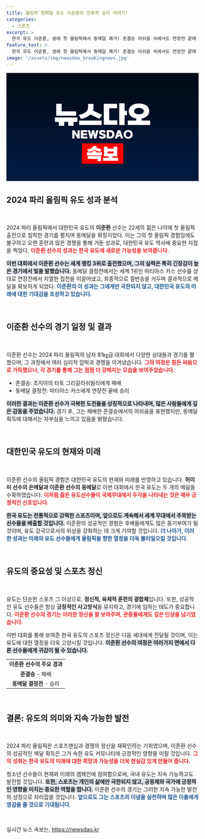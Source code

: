 ```yaml
---
title: 올림픽 동메달 유도 이준환의 전투적 승리 이야기!
categories:
  - 스포츠
excerpt: >
  한국 유도 이준환, 생애 첫 올림픽에서 동메달 쾌거! 준결승 아쉬움 속에서도 연장전 끝에 세계 1위 마티아스 카스에 승리하며 메달을 목에 걸었다. 올림픽에서의 눈부신 활약, 이준환의 다음 행보가 기대된다!
feature_text: >
  한국 유도 이준환, 생애 첫 올림픽에서 동메달 쾌거! 준결승 아쉬움 속에서도 연장전 끝에 세계 1위 마티아스 카스에 승리하며 메달을 목에 걸었다. 올림픽에서의 눈부신 활약, 이준환의 다음 행보가 기대된다!
image: '/assets/img/newsdao_breakingnews.jpg'
---
```


<p><img src="/assets/img/newsdao_breakingnews.jpg" alt="implanttips 속보" /></p>

<h2 data-ke-size="size26">2024 파리 올림픽 유도 성과 분석</h2>

<p data-ke-size="size16">&nbsp;</p>

<p>2024 파리 올림픽에서 대한민국 유도의 <b>이준환</b> 선수는 22세의 젊은 나이에 첫 올림픽 출전으로 침착한 경기를 펼치며 동메달을 확정지었다. 이는 그의 첫 올림픽 경험임에도 불구하고 오랜 훈련과 많은 경쟁을 통해 거둔 성과로, 대한민국 유도 역사에 중요한 지점을 찍었다. <b><span style="color: #ee2323;">이준환 선수의 성과는 한국 유도에 새로운 가능성을 보여줍니다.</span></b> </p>

<p><b><span style="background-color: #21538527;">이번 대회에서 이준환 선수는 세계 랭킹 3위로 출전했으며, 그의 실력은 특히 긴장감이 높은 경기에서 빛을 발했습니다.</span></b> 동메달 결정전에서는 세계 1위인 마티아스 카스 선수를 상대로 연장전에서 치열한 접전을 이끌어냈고, 최종적으로 절반승을 거두며 결과적으로 메달을 확보하게 되었다. <b><span style="color: #1a5490;">이준환의 이 성과는 그에게만 국한되지 않고, 대한민국 유도의 미래에 대한 기대감을 조성하고 있습니다.</span></b></p>

<p data-ke-size="size16">&nbsp;</p>

<h2 data-ke-size="size26">이준환 선수의 경기 일정 및 결과</h2>

<p data-ke-size="size16">&nbsp;</p>

<p>이준환 선수는 2024 파리 올림픽의 남자 81㎏급 대회에서 다양한 상대들과 경기를 펼쳤으며, 그 과정에서 여러 심리적 압박과 경쟁을 이겨냈습니다. <b><span style="color: #ee2323;">그의 여정은 힘든 싸움으로 가득했으나, 각 경기를 통해 그는 점점 더 강해지는 모습을 보여주었습니다.</span></b> </p>

<ul>
    <li>준결승: 조지아의 타토 그리갈라쉬빌리에게 패배</li>
    <li>동메달 결정전: 마티아스 카스에게 연장전 끝에 승리</li>
</ul>

<p><b><span style="background-color: #21538527;">이러한 결과는 이준환 선수가 극복한 도전들을 상징적으로 나타내며, 많은 사람들에게 깊은 감동을 주었습니다.</span></b> 경기 후, 그는 패배한 준결승에서의 아쉬움을 표현했지만, 동메달 획득에 대해서는 자부심을 느끼고 있음을 밝혔습니다. </p>

<p data-ke-size="size16">&nbsp;</p>

<h2 data-ke-size="size26">대한민국 유도의 현재와 미래</h2>

<p data-ke-size="size16">&nbsp;</p>

<p>이준환 선수의 올림픽 경험은 대한민국 유도의 현재와 미래를 반영하고 있습니다. <b>허미미 선수의 은메달과 이준환 선수의 동메달</b>로 이번 대회에서 한국 유도는 두 개의 메달을 수확하였습니다. <b><span style="color: #ee2323;">이처럼 젊은 유도선수들이 국제무대에서 두각을 나타내는 것은 매우 긍정적인 신호입니다.</span></b> </p>

<p><b><span style="background-color: #21538527;">한국 유도는 전통적으로 강력한 스포츠이며, 앞으로도 계속해서 세계 무대에서 주목받는 선수들을 배출할 것입니다.</span></b> 이준환의 성공적인 경험은 후배들에게도 많은 동기부여가 될 것이며, 유도 강국으로서의 위상을 강화하는 데 크게 기여할 것입니다. <b><span style="color: #1a5490;">더 나아가, 이러한 성과는 미래의 유도 선수들에게 올림픽을 향한 열정을 더욱 불러일으킬 것입니다.</span></b></p>

<p data-ke-size="size16">&nbsp;</p>

<h2 data-ke-size="size26">유도의 중요성 및 스포츠 정신</h2>

<p data-ke-size="size16">&nbsp;</p>

<p>유도는 단순한 스포츠 그 이상으로, <b>정신적, 육체적 훈련의 결합체</b>입니다. 또한, 성공적인 유도 선수들은 항상 <b>긍정적인 사고방식</b>을 유지하고, 경기에 임하는 태도가 중요합니다. <b><span style="color: #ee2323;">이준환 선수의 경기는 이러한 정신을 잘 보여주며, 관중들에게도 깊은 인상을 남기었습니다.</span></b></p>

<p>이번 대회를 통해 보여준 한국 유도의 스포츠 정신은 다음 세대에게 전달될 것이며, 이는 유도에 대한 열정을 더욱 고양시킬 것입니다. <b><span style="background-color: #21538527;">이준환 선수의 여정은 여러가지 면에서 다른 선수들에게 귀감이 될 수 있습니다.</span></b></p>

<table>
    <tr>
        <td style="text-align: center; height: 17px;"><b>이준환 선수의 주요 경과</b></td>
    </tr>
    <tr>
        <td style="text-align: center; height: 17px;"><b>준결승</b> - 패배</td>
    </tr>
    <tr>
        <td style="text-align: center; height: 17px;"><b>동메달 결정전</b> - 승리</td>
    </tr>
</table>

<p data-ke-size="size16">&nbsp;</p>

<h2 data-ke-size="size26">결론: 유도의 의미와 지속 가능한 발전</h2>

<p data-ke-size="size16">&nbsp;</p>

<p>2024 파리 올림픽은 스포츠맨십과 경쟁의 정신을 재확인하는 기회였으며, 이준환 선수의 성공적인 메달 획득은 그가 속한 유도 커뮤니티에 긍정적인 영향을 미칠 것입니다. <b><span style="color: #ee2323;">그의 성취는 한국 유도의 미래에 대한 희망과 가능성을 더욱 현실감 있게 만들어 줍니다.</span></b> </p>

<p>청소년 선수들이 현재와 미래의 캠페인에 참여함으로써, 국내 유도는 지속 가능하고도 발전할 것입니다. <b><span style="background-color: #21538527;">또한, 스포츠는 개인의 삶에만 국한되지 않고, 공동체와 국가에 긍정적인 영향을 미치는 중요한 역할을 합니다.</span></b> 이준환 선수의 경기는 그러한 지속 가능한 발전의 상징으로 자리잡을 것입니다. <b><span style="color: #1a5490;">앞으로도 그는 스포츠의 이념을 실천하며 많은 이들에게 영감을 줄 것으로 기대됩니다.</span></b></p>

<p data-ke-size="size16">&nbsp;</p>
실시간 뉴스 속보는, <a href="https://newsdao.kr" rel="dofollow">https://newsdao.kr</a>


